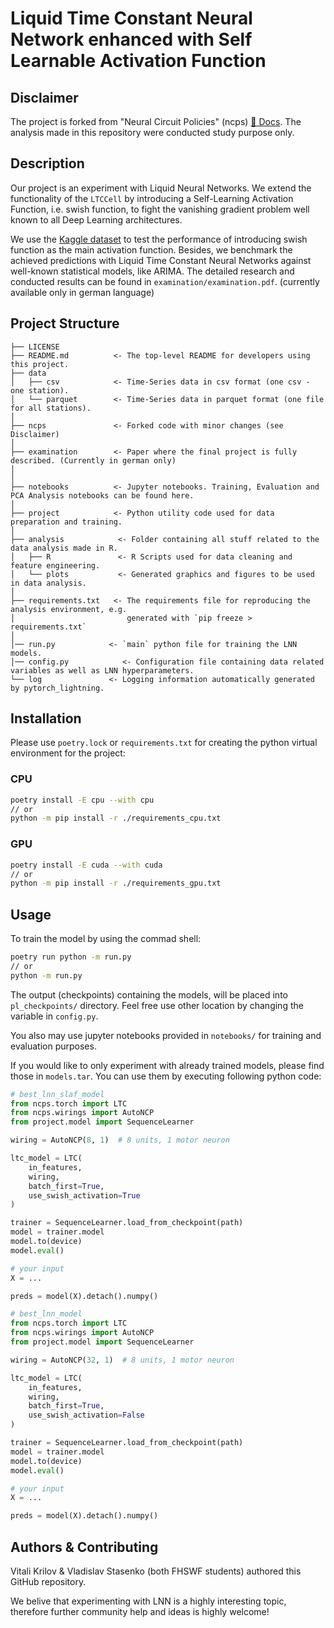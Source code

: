 # Liquid Time Constant Neural Network enhanced with Self Learnable Activation Function

## Disclaimer
The project is forked from "Neural Circuit Policies" (ncps) [📖 Docs](https://ncps.readthedocs.io/en/latest/index.html). The analysis made in this repository were conducted study purpose only.

## Description
Our project is an experiment with Liquid Neural Networks. We extend the functionality of the `LTCCell` by introducing a Self-Learning Activation Function, i.e. swish function, to fight the vanishing gradient problem well known to all Deep Learning architectures.

We use the [Kaggle dataset](https://www.kaggle.com/datasets/robikscube/hourly-energy-consumption) to test the performance of introducing swish function as the main activation function. Besides, we benchmark the achieved predictions with Liquid Time Constant Neural Networks against well-known statistical models, like ARIMA. The detailed research and conducted results can be found in `examination/examination.pdf`. (currently available only in german language)

## Project Structure
```
├── LICENSE
├── README.md          <- The top-level README for developers using this project.
├── data
│   ├── csv            <- Time-Series data in csv format (one csv - one station).
│   └── parquet        <- Time-Series data in parquet format (one file for all stations).
│
├── ncps               <- Forked code with minor changes (see Disclaimer)
│
├── examination        <- Paper where the final project is fully described. (Currently in german only)
│
│
├── notebooks          <- Jupyter notebooks. Training, Evaluation and PCA Analysis notebooks can be found here.
│
├── project            <- Python utility code used for data preparation and training.
│
├── analysis            <- Folder containing all stuff related to the data analysis made in R.
│   ├── R               <- R Scripts used for data cleaning and feature engineering.
│   └── plots           <- Generated graphics and figures to be used in data analysis.
│
├── requirements.txt   <- The requirements file for reproducing the analysis environment, e.g.
│                         generated with `pip freeze > requirements.txt`
│
│── run.py            <- `main` python file for training the LNN models.
│── config.py            <- Configuration file containing data related variables as well as LNN hyperparameters.
└── log               <- Logging information automatically generated by pytorch_lightning.
```

## Installation
Please use `poetry.lock` or `requirements.txt` for creating the python virtual environment for the project:

### CPU
```bash
poetry install -E cpu --with cpu
// or
python -m pip install -r ./requirements_cpu.txt
```

### GPU
```bash
poetry install -E cuda --with cuda
// or
python -m pip install -r ./requirements_gpu.txt
```

## Usage
To train the model by using the commad shell:
```bash
poetry run python -m run.py
// or
python -m run.py
```
The output (checkpoints) containing the models, will be placed into `pl_checkpoints/` directory. Feel free use other location by changing the variable in `config.py`.

You also may use jupyter notebooks provided in `notebooks/` for training and evaluation purposes.

If you would like to only experiment with already trained models, please find those in `models.tar`. You can use them by executing following python code:

```python
# best_lnn_slaf_model
from ncps.torch import LTC
from ncps.wirings import AutoNCP
from project.model import SequenceLearner

wiring = AutoNCP(8, 1)  # 8 units, 1 motor neuron

ltc_model = LTC(
    in_features,
    wiring,
    batch_first=True,
    use_swish_activation=True
)

trainer = SequenceLearner.load_from_checkpoint(path)
model = trainer.model
model.to(device)
model.eval()

# your input
X = ...

preds = model(X).detach().numpy()
```

```python
# best_lnn_model
from ncps.torch import LTC
from ncps.wirings import AutoNCP
from project.model import SequenceLearner

wiring = AutoNCP(32, 1)  # 8 units, 1 motor neuron

ltc_model = LTC(
    in_features,
    wiring,
    batch_first=True,
    use_swish_activation=False
)

trainer = SequenceLearner.load_from_checkpoint(path)
model = trainer.model
model.to(device)
model.eval()

# your input
X = ...

preds = model(X).detach().numpy()
```

## Authors & Contributing
Vitali Krilov & Vladislav Stasenko (both FHSWF students) authored this GitHub repository.

We belive that experimenting with LNN is a highly interesting topic, therefore further community help and ideas is highly welcome!
